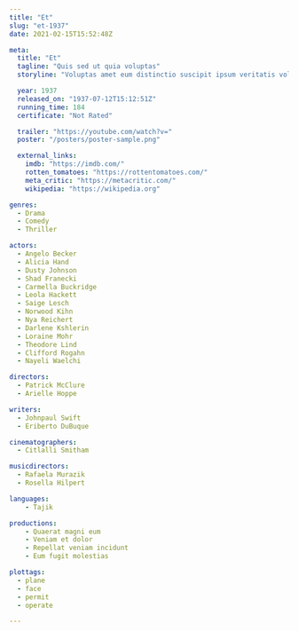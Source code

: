 ```yaml
---
title: "Et"
slug: "et-1937"
date: 2021-02-15T15:52:48Z

meta:
  title: "Et"
  tagline: "Quis sed ut quia voluptas"
  storyline: "Voluptas amet eum distinctio suscipit ipsum veritatis voluptatem dolorem cumque id optio perspiciatis et molestias reprehenderit modi voluptatem natus voluptate"

  year: 1937
  released_on: "1937-07-12T15:12:51Z"
  running_time: 184
  certificate: "Not Rated"

  trailer: "https://youtube.com/watch?v="
  poster: "/posters/poster-sample.png"

  external_links:
    imdb: "https://imdb.com/"
    rotten_tomatoes: "https://rottentomatoes.com/"
    meta_critic: "https://metacritic.com/"
    wikipedia: "https://wikipedia.org"

genres:
  - Drama
  - Comedy
  - Thriller

actors:
  - Angelo Becker
  - Alicia Hand
  - Dusty Johnson
  - Shad Franecki
  - Carmella Buckridge
  - Leola Hackett
  - Saige Lesch
  - Norwood Kihn
  - Nya Reichert
  - Darlene Kshlerin
  - Loraine Mohr
  - Theodore Lind
  - Clifford Rogahn
  - Nayeli Waelchi

directors:
  - Patrick McClure
  - Arielle Hoppe

writers:
  - Johnpaul Swift
  - Eriberto DuBuque

cinematographers:
  - Citlalli Smitham

musicdirectors:
  - Rafaela Murazik
  - Rosella Hilpert

languages:
    - Tajik

productions:
    - Quaerat magni eum
    - Veniam et dolor
    - Repellat veniam incidunt
    - Eum fugit molestias

plottags:
  - plane
  - face
  - permit
  - operate

---
```


